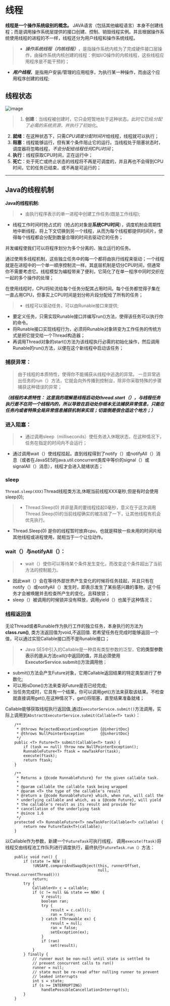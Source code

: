 # 线程
**线程是一个操作系统级别的概念。**
JAVA语言（包括其他编程语言）本身不创建线程；而是调用操作系统层提供的接口创建、控制、销毁线程实例。并且根据操作系统使用线程的进程的不一样，线程还分为用户线程和操作系统线程。
>+ ***操作系统线程（内核线程）***，是指操作系统内核为了完成硬件接口层操作，由操作系统内核创建的线程：例如I/O操作的内核线程，这些线程应用程序是不能干预的；
+ ***用户线程***，是指用户安装/管理的应用程序，为执行某一种操作，而由这个应用程序创建的线程;

## 线程状态

![image](/images/threadstatus.png)

>1. **创建**：当线程被创建时，它只会短暂地处于这种状态。此时它已经*分配了必需的系统资源，并执行了初始化*。
2. **就绪**：在这种状态下，只需*CPU调度分配时间片*给线程，线程就可以执行；
3. **阻塞**：线程能够运行，但有某个条件阻止它的运行。当线程处于阻塞状态时，调度器将忽略线程，*不会分配给线程任何CPU时间*；
4. **执行**：线程获取CPU时间，正在运行中；
5. **死亡**：处于死亡或终止状态的线程将不再是可调度的，并且再也不会得到CPU时间，它的任务已结束，或不再是可运行的；

---
## Java的线程机制

**Java的线程机制:**
>* 由执行程序表示的单一进程中创建工作任务(既是工作线程);
* 线程工作时间时抢占式的（抢占的对象是**系统CPU时间**），调度机制会周期性地中断线程，将上下文切换到另一个线程，从而为每个线程都提供时间片，使得每个线程都会分配到数量合理的时间去驱动它的任务；

并发编程使我们可以将程序划分为多个分离的、独立运行的任务。

通过使用多线程机制，这些独立任务中的每一个都将由执行线程来驱动；一个线程就是在进程中的一个单一顺序控制流一样。其底层机制是切分CPU时间，但通常你不需要考虑它。线程模型为编程带来了便利，它简化了在单一程序中同时交织在一起的多个操作的处理；

在使用线程时，CPU将轮流给每个任务分配其占用时间。每个任务都觉得子集在一直占用CPU，但事实上CPU时间是划分称片段分配给了所有的任务；


>* 线程可以驱动任务，可以由Runable接口来提供;
* 要定义任务，只需实现Runable接口并编写run()方法，使得该任务可以执行你的命令。
* 将Runable接口实现线程行为，必须将Runable对象转变为工作任务的传统方式是把它提交给一个Thread构造器；
* 再调用Thread对象的start()方法为该线程执行必需的初始化操作，然后调用Runable的run()方法，以便在这个新线程中启动该任务；

### 捕获异常：
>由于线程的本质特性，使得你不能捕获从线程中逃逸的异常。
一旦异常逃出任务的run（）方法，它就会向外传播到控制台，除非你采取特殊的步骤捕获这种错误的异常；

***（线程的本质特性： 这里我的理解是线程启动处thread.start（），与线程任务执行是不在同一个线程内的，所以导致在启动处你根本无法捕获异常信息，只能在任务内或者特殊全局异常信息捕获机制来实现；切面倒是很合适这个地方；）***


### 进入阻塞：

>* 通过调用sleep（milliseconds）使任务进入休眠状态，在这种情况下，任务在指定的时间内不会运行；
* 通过调用wait（）使线程挂起。直到线程得到了notify（）或notifyAll（）消息（或者在JavaSE5的java.util.concurrent类库中等价的signal（）或signalAll（）消息），线程才会进入就绪状态；

### sleep

`Thread.sleep(XXX)`Thread线程类方法,休眠当前线程XXX毫秒,但是有时会使用sleep(0);

>* Thread.Sleep(0) 并非是真的要线程挂起0毫秒，意义在于这次调用Thread.Sleep(0)的当前线程确实的被冻结了一下，让其他线程有机会优先执行。
* Thread.Sleep(0) 是你的线程暂时放弃cpu，也就是释放一些未用的时间片给其他线程或进程使用，就相当于一个让位动作。



### wait（）与notifyAll（）：

>* wait（）使你可以等待某个条件发生变化，而改变这个条件超出了当前方法的控制能力。
  * 因此wait（）会在等待外部世界产生变化的时候将任务挂起，并且只有在notify（）或notifyAll（）发生时，即表示发生了某些感兴趣的事物，这个任务才会被唤醒并去检查所产生的变化。且释放锁；
* sleep（）被调用的时候锁并没有释放，调用yield（）也属于这种情况；

### 线程返回值

无论Thread或者Runable作为执行工作的独立任务，本身执行的方法为**class.run()**, 类方法返回值为void,不返回值.
若希望任务在完成时能够返回一个值，可以通过实现Callable接口而不是Runable接口；
>* Java SE5中引入的Callable是一种具有类型参数的泛型，**它的类型参数表示的是从方法call()中返回的值，并且必须使用ExecutorService.submit()方法调用他**；
* submit()方法会产生Future对象，它用Callable返回结果的特定类型进行了参数化;
* 可以用isDone()方法来查询Future是否已经完成;
* 当任务完成时，它具有一个结果，你可以调用get()方法来获取该结果。不检查就直接调用get(),在这种情况下，get()将阻塞，直至结果准备就绪；


Callable能够获取线程执行返回值,通过`ExecutorService.submit()`方法调用，实际上调用到`AbstractExecutorService.submit(Callable<T> task)`：

```
    /**
     * @throws RejectedExecutionException {@inheritDoc}
     * @throws NullPointerException       {@inheritDoc}
     */
    public <T> Future<T> submit(Callable<T> task) {
        if (task == null) throw new NullPointerException();
        RunnableFuture<T> ftask = newTaskFor(task);
        execute(ftask);
        return ftask;
    }

    /**
     * Returns a {@code RunnableFuture} for the given callable task.
     *
     * @param callable the callable task being wrapped
     * @param <T> the type of the callable's result
     * @return a {@code RunnableFuture} which, when run, will call the
     * underlying callable and which, as a {@code Future}, will yield
     * the callable's result as its result and provide for
     * cancellation of the underlying task
     * @since 1.6
     */
    protected <T> RunnableFuture<T> newTaskFor(Callable<T> callable) {
        return new FutureTask<T>(callable);
    }
```

以Callable作为参数，新建一个`FutureTask`可执行线程， 调用`execute(ftask)`将线程交由线程池工作队列进行调度执行，最终执行`FutureTask.run（）`方法：

```
	public void run() {
        if (state != NEW ||
            !UNSAFE.compareAndSwapObject(this, runnerOffset,
                                         null, Thread.currentThread()))
            return;
        try {
            Callable<V> c = callable;
            if (c != null && state == NEW) {
                V result;
                boolean ran;
                try {
                    result = c.call();
                    ran = true;
                } catch (Throwable ex) {
                    result = null;
                    ran = false;
                    setException(ex);
                }
                if (ran)
                    set(result);
            }
        } finally {
            // runner must be non-null until state is settled to
            // prevent concurrent calls to run()
            runner = null;
            // state must be re-read after nulling runner to prevent
            // leaked interrupts
            int s = state;
            if (s >= INTERRUPTING)
                handlePossibleCancellationInterrupt(s);
        }
    }
```
